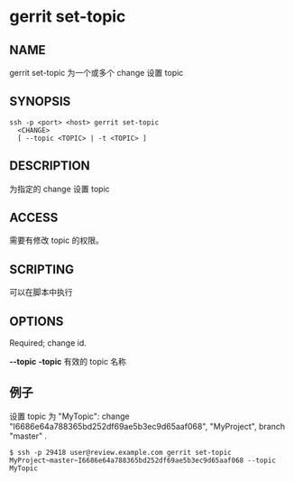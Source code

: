 # gerrit set-topic

## NAME
gerrit set-topic 为一个或多个 change 设置 topic

## SYNOPSIS
```
ssh -p <port> <host> gerrit set-topic
  <CHANGE>
  [ --topic <TOPIC> | -t <TOPIC> ]
```

## DESCRIPTION
为指定的 change 设置 topic

## ACCESS
需要有修改 topic 的权限。

## SCRIPTING
可以在脚本中执行

## OPTIONS
**<CHANGE>**
	Required; change id.

**--topic**
**-topic**
	有效的 topic 名称

## 例子
设置 topic 为 "MyTopic": change "I6686e64a788365bd252df69ae5b3ec9d65aaf068", "MyProject", branch "master" .

```
$ ssh -p 29418 user@review.example.com gerrit set-topic MyProject~master~I6686e64a788365bd252df69ae5b3ec9d65aaf068 --topic MyTopic
```

